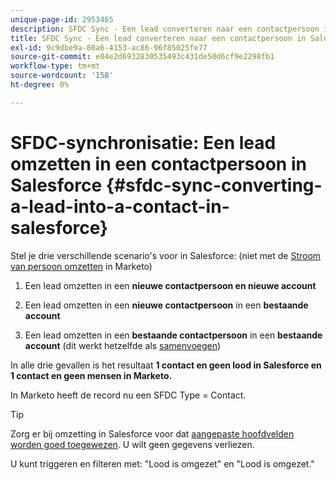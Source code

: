 ```yaml
---
unique-page-id: 2953465
description: SFDC Sync - Een lead converteren naar een contactpersoon in Salesforce - Marketo Docs - Productdocumentatie
title: SFDC Sync - Een lead converteren naar een contactpersoon in Salesforce
exl-id: 9c9dbe9a-80a6-4153-ac86-96f85025fe77
source-git-commit: e04e2d6932830535493c431de50d6cf9e2298fb1
workflow-type: tm+mt
source-wordcount: '158'
ht-degree: 0%

---
```


# SFDC-synchronisatie: Een lead omzetten in een contactpersoon in Salesforce {#sfdc-sync-converting-a-lead-into-a-contact-in-salesforce}

Stel je drie verschillende scenario&#39;s voor in Salesforce: (niet met de [Stroom van persoon omzetten](/help/marketo/product-docs/core-marketo-concepts/smart-campaigns/flow-actions/convert-person.md) in Marketo)

1. Een lead omzetten in een **nieuwe contactpersoon en nieuwe account**
1. Een lead omzetten in een **nieuwe contactpersoon** in een **bestaande account**

1. Een lead omzetten in een **bestaande contactpersoon** in een **bestaande account** (dit werkt hetzelfde als [samenvoegen](/help/marketo/product-docs/crm-sync/salesforce-sync/sfdc-sync-details/sfdc-sync-merging-a-lead-contact-person.md))

In alle drie gevallen is het resultaat **1 contact en geen lood in Salesforce en 1 contact en geen mensen in Marketo.**

In Marketo heeft de record nu een SFDC Type = Contact.

>[!TIP]
>
>Zorg er bij omzetting in Salesforce voor dat [aangepaste hoofdvelden worden goed toegewezen](https://help.salesforce.com/apex/HTViewHelpDoc?id=customize_mapleads.htm). U wilt geen gegevens verliezen.

U kunt triggeren en filteren met: &quot;Lood is omgezet&quot; en &quot;Lood is omgezet.&quot;
